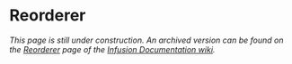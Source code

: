 # Reorderer #

_This page is still under construction. An archived version can be found on the [Reorderer](http://wiki.fluidproject.org/display/docs/Reorderer) page of the [Infusion Documentation wiki](http://wiki.fluidproject.org/display/docs/Infusion+Documentation)._
